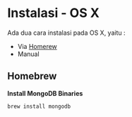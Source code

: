 # Instalasi - OS X

Ada dua cara instalasi pada OS X, yaitu :

- Via [Homerew](http://brew.sh/)
- Manual

## Homebrew

**Install MongoDB Binaries**

    brew install mongodb
    

